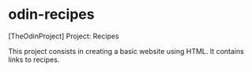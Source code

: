 # odin-recipes
[TheOdinProject] Project: Recipes

This project consists in creating a basic website using HTML.
It contains links to recipes.